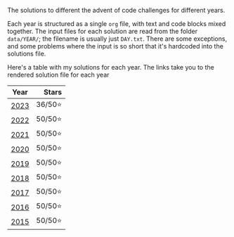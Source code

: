 The solutions to different the advent of code challenges for different years.

Each year is structured as a single `org` file, with text and code blocks mixed together. The input files for each solution are read from the folder `data/YEAR/`; the filename is usually just `DAY.txt`. There are some exceptions, and some problems where the input is so short that it's hardcoded into the solutions file.

Here's a table with my solutions for each year. The links take you to the rendered solution file for each year

| Year                                                       |   Stars |
|:----------------------------------------------------------:|--------:|
| [2023](https://cutonbuminband.github.io/AOC/qmd/2023.html) | 36/50⭐ |
| [2022](https://cutonbuminband.github.io/AOC/qmd/2022.html) | 50/50⭐ |
| [2021](https://cutonbuminband.github.io/AOC/qmd/2021.html) | 50/50⭐ |
| [2020](https://cutonbuminband.github.io/AOC/qmd/2020.html) | 50/50⭐ |
| [2019](https://cutonbuminband.github.io/AOC/qmd/2019.html) | 50/50⭐ |
| [2018](https://cutonbuminband.github.io/AOC/qmd/2018.html) | 50/50⭐ |
| [2017](https://cutonbuminband.github.io/AOC/qmd/2017.html) | 50/50⭐ |
| [2016](https://cutonbuminband.github.io/AOC/qmd/2016.html) | 50/50⭐ |
| [2015](https://cutonbuminband.github.io/AOC/qmd/2015.html) | 50/50⭐ |
